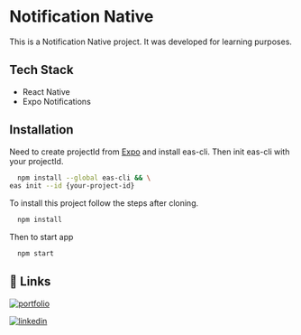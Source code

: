 # Notification Native

This is a Notification Native project. It was developed for learning purposes.

## Tech Stack

- React Native
- Expo Notifications

## Installation

Need to create projectId from [Expo](https://expo.dev/) and install eas-cli. Then init eas-cli with your projectId.

```bash
  npm install --global eas-cli && \
eas init --id {your-project-id}
```

To install this project follow the steps after cloning.

```bash
  npm install
```

Then to start app

```bash
  npm start
```

## 🔗 Links

[![portfolio](https://img.shields.io/badge/my_portfolio-000?style=for-the-badge&logo=ko-fi&logoColor=white)](https://mammimia.github.io/portfolio/)

[![linkedin](https://img.shields.io/badge/linkedin-0A66C2?style=for-the-badge&logo=linkedin&logoColor=white)](https://www.linkedin.com/in/muhammed-ali-aydin/)
